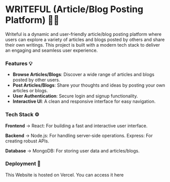 # WRITEFUL (Article/Blog Posting Platform) ✍🏻

Writeful is a dynamic and user-friendly article/blog posting platform where users can explore a variety of articles and blogs posted by others and share their own writings. This project is built with a modern tech stack to deliver an engaging and seamless user experience.

### Features 💡

- **Browse Articles/Blogs**: Discover a wide range of articles and blogs posted by other users.
- **Post Articles/Blogs**: Share your thoughts and ideas by posting your own articles or blogs.
- **User Authentication**: Secure login and signup functionality.
- **Interactive UI**: A clean and responsive interface for easy navigation.

### Tech Stack ⚙️

**Frontend** ->
React: For building a fast and interactive user interface.

**Backend** ->
Node.js: For handling server-side operations.
Express: For creating robust APIs.

**Database** ->
MongoDB: For storing user data and articles/blogs.

### Deployment 🚀
This Website is hosted on Vercel. You can access it here

